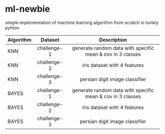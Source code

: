 # ml-newbie
simple implementation of machine learning algorithm from scratch in  lovlely pyhton


| Algorithm  | Dataset  | Description |
| :------------ |:---------------:| :-------------------------------:|
| KNN      | challenge-1 | generate random data with specific mean & cov in 3 classes |
| KNN      | challenge-2        |   iris dataset with 4 features |
| KNN | challenge-3      |    persian digit image classifier |
| BAYES      | challenge-1 | generate random data with specific mean & cov in 3 classes |
| BAYES      | challenge-2        |   iris dataset with 4 features |
| BAYES | challenge-3      |    persian digit image classifier |
